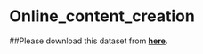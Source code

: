 # Online_content_creation

##Please download this dataset from __[here](https://github.com/jhfjhfj1/autokeras/blob/master/examples/text_cnn/labeledTrainData.tsv)__.
